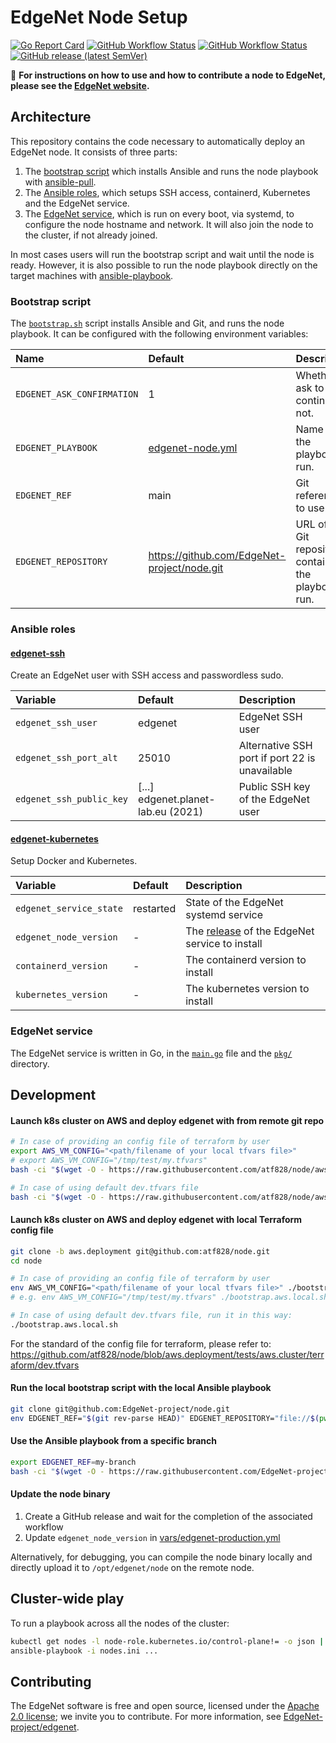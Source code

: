 # EdgeNet Node Setup

[![Go Report Card](https://goreportcard.com/badge/github.com/EdgeNet-project/node)](https://goreportcard.com/report/github.com/EdgeNet-project/node)
[![GitHub Workflow Status](https://img.shields.io/github/workflow/status/EdgeNet-project/node/Build?label=build)](https://github.com/EdgeNet-project/node/actions/workflows/build.yml)
[![GitHub Workflow Status](https://img.shields.io/github/workflow/status/EdgeNet-project/node/CodeQL?label=codeql)](https://github.com/EdgeNet-project/node/actions/workflows/codeql-analysis.yml)
[![GitHub release (latest SemVer)](https://img.shields.io/github/v/release/EdgeNet-project/node)](https://github.com/EdgeNet-project/node/releases)

📌 **For instructions on how to use and how to contribute a node to EdgeNet, please see the [EdgeNet website](https://www.edge-net.org/pages/node-contribution.html).**

## Architecture

This repository contains the code necessary to automatically deploy an EdgeNet node.
It consists of three parts:
1. The [bootstrap script](#bootstrap-script) which installs Ansible and runs the node playbook with [ansible-pull](https://docs.ansible.com/ansible/latest/cli/ansible-pull.html).
2. The [Ansible roles](#ansible-roles), which setups SSH access, containerd, Kubernetes and the EdgeNet service.
3. The [EdgeNet service](#edgenet-service), which is run on every boot, via systemd, to configure the node hostname and network. It will also join the node to the cluster, if not already joined.

In most cases users will run the bootstrap script and wait until the node is ready.
However, it is also possible to run the node playbook directly on the target machines with [ansible-playbook](https://docs.ansible.com/ansible/latest/cli/ansible-playbook.html).

### Bootstrap script

The [`bootstrap.sh`](/bootstrap.sh) script installs Ansible and Git, and runs the node playbook.
It can be configured with the following environment variables:

Name                       | Default                                      | Description
:--------------------------|:---------------------------------------------|:-----------
`EDGENET_ASK_CONFIRMATION` | 1                                            | Whether to ask to continue or not.
`EDGENET_PLAYBOOK`         | [edgenet-node.yml](edgenet-node.yml)         | Name of the playbook to run.
`EDGENET_REF`              | main                                         | Git reference to use.
`EDGENET_REPOSITORY`       |  https://github.com/EdgeNet-project/node.git | URL of the Git repository containing the playbook to run.

### Ansible roles

#### [edgenet-ssh](/roles/edgenet-ssh)

Create an EdgeNet user with SSH access and passwordless sudo.

Variable                 | Default                            | Description
:------------------------|:-----------------------------------|:-----------
`edgenet_ssh_user`       | edgenet                            | EdgeNet SSH user
`edgenet_ssh_port_alt`   | 25010                              | Alternative SSH port if port 22 is unavailable
`edgenet_ssh_public_key` | [...] edgenet.planet-lab.eu (2021) | Public SSH key of the EdgeNet user

#### [edgenet-kubernetes](/roles/edgenet-kubernetes)

Setup Docker and Kubernetes.

Variable                 | Default   | Description
:------------------------|:----------|:-----------
`edgenet_service_state`  | restarted | State of the EdgeNet systemd service
`edgenet_node_version`   | -         | The [release](https://github.com/EdgeNet-project/node/releases) of the EdgeNet service to install
`containerd_version`     | -         | The containerd version to install
`kubernetes_version`     | -         | The kubernetes version to install

### EdgeNet service

The EdgeNet service is written in Go, in the [`main.go`](/main.go) file and the [`pkg/`](/pkg) directory.

## Development

#### Launch k8s cluster on AWS and deploy edgenet with from remote git repo
```bash
# In case of providing an config file of terraform by user
export AWS_VM_CONFIG="<path/filename of your local tfvars file>"
# export AWS_VM_CONFIG="/tmp/test/my.tfvars"
bash -ci "$(wget -O - https://raw.githubusercontent.com/atf828/node/aws.deployment/bootstrap.aws.sh)"

# In case of using default dev.tfvars file
bash -ci "$(wget -O - https://raw.githubusercontent.com/atf828/node/aws.deployment/bootstrap.aws.sh)"
```
#### Launch k8s cluster on AWS and deploy edgenet with local Terraform config file
```bash
git clone -b aws.deployment git@github.com:atf828/node.git
cd node

# In case of providing an config file of terraform by user
env AWS_VM_CONFIG="<path/filename of your local tfvars file>" ./bootstrap.aws.local.sh
# e.g. env AWS_VM_CONFIG="/tmp/test/my.tfvars" ./bootstrap.aws.local.sh

# In case of using default dev.tfvars file, run it in this way:
./bootstrap.aws.local.sh
```
For the standard of the config file for terraform, please refer to:
https://github.com/atf828/node/blob/aws.deployment/tests/aws.cluster/terraform/dev.tfvars

#### Run the local bootstrap script with the local Ansible playbook

```bash
git clone git@github.com:EdgeNet-project/node.git
env EDGENET_REF="$(git rev-parse HEAD)" EDGENET_REPOSITORY="file://$(pwd)" ./bootstrap.sh
```

#### Use the Ansible playbook from a specific branch

```bash
export EDGENET_REF=my-branch
bash -ci "$(wget -O - https://raw.githubusercontent.com/EdgeNet-project/node/main/bootstrap.sh)"
```

#### Update the node binary

1. Create a GitHub release and wait for the completion of the associated workflow
2. Update `edgenet_node_version` in [vars/edgenet-production.yml](https://github.com/EdgeNet-project/node/blob/main/vars/edgenet-production.yml)

Alternatively, for debugging, you can compile the node binary locally and directly upload it to `/opt/edgenet/node` on the remote node.

## Cluster-wide play

To run a playbook across all the nodes of the cluster:
```bash
kubectl get nodes -l node-role.kubernetes.io/control-plane!= -o json | jq -r '.items[].status.addresses[0].address' > nodes.ini
ansible-playbook -i nodes.ini ...
```

## Contributing

The EdgeNet software is free and open source, licensed under the [Apache 2.0 license](https://www.apache.org/licenses/LICENSE-2.0); we invite you to contribute.
For more information, see [EdgeNet-project/edgenet](https://github.com/EdgeNet-project/edgenet#contributing).
